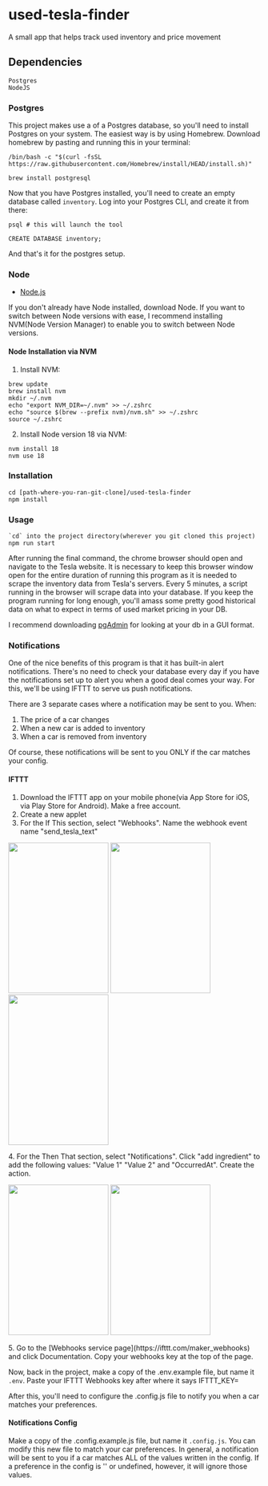 # used-tesla-finder
A small app that helps track used inventory and price movement

## Dependencies

```
Postgres
NodeJS
```

### Postgres

This project makes use a of a Postgres database, so you'll need to install Postgres on your system. The easiest way is by using Homebrew. Download homebrew by pasting and running this in your terminal:
```
/bin/bash -c "$(curl -fsSL https://raw.githubusercontent.com/Homebrew/install/HEAD/install.sh)"
```

```brew install postgresql```

Now that you have Postgres installed, you'll need to create an empty database called `inventory`. Log into your Postgres CLI, and create it from there:

```
psql # this will launch the tool

CREATE DATABASE inventory;
```

And that's it for the postgres setup.

### Node

* [Node.js](http://nodejs.org/)

If you don't already have Node installed, download Node. If you want to switch between Node versions with ease, I recommend installing NVM(Node Version Manager) to enable you to switch between Node versions.


#### Node Installation via NVM

1. Install NVM: 
```
brew update
brew install nvm
mkdir ~/.nvm
echo "export NVM_DIR=~/.nvm" >> ~/.zshrc
echo "source $(brew --prefix nvm)/nvm.sh" >> ~/.zshrc
source ~/.zshrc
```

2. Install Node version 18 via NVM:

```
nvm install 18
nvm use 18
```

### Installation

```
cd [path-where-you-ran-git-clone]/used-tesla-finder
npm install
```

### Usage

```
`cd` into the project directory(wherever you git cloned this project)
npm run start
```

After running the final command, the chrome browser should open and navigate to the Tesla website. It is necessary to keep this browser window open for the entire duration of running this program as it is needed to scrape the inventory data from Tesla's servers. Every 5 minutes, a script running in the browser will scrape data into your database. If you keep the program running for long enough, you'll amass some pretty good historical data on what to expect in terms of used market pricing in your DB.

I recommend downloading [pgAdmin](https://www.pgadmin.org/download/pgadmin-4-macos/) for looking at your db in a GUI format.

### Notifications

One of the nice benefits of this program is that it has built-in alert notifications. There's no need to check your database every day if you have the notifications set up to alert you when a good deal comes your way. For this, we'll be using IFTTT to serve us push notifications.

There are 3 separate cases where a notification may be sent to you. When:

1. The price of a car changes
2. When a new car is added to inventory
3. When a car is removed from inventory

Of course, these notifications will be sent to you ONLY if the car matches your config.

#### IFTTT

1. Download the IFTTT app on your mobile phone(via App Store for iOS, via Play Store for Android). Make a free account.
2. Create a new applet
3. For the If This section, select "Webhooks". Name the webhook event name "send_tesla_text"
<p float="left">
  <img src="https://github.com/veryscarycary/used-tesla-finder/assets/16945851/cc026680-49be-4c9e-87f9-24afdc5636ce" width="200" height="300" />
  <img src="https://github.com/veryscarycary/used-tesla-finder/assets/16945851/637684e4-6344-4cbb-b3ae-88cd964357a3" width="200" height="300" />
  <img src="https://github.com/veryscarycary/used-tesla-finder/assets/16945851/07dded40-956a-4d32-a40e-b371f0c996ac" width="200" height="300" />
</p>
4. For the Then That section, select "Notifications". Click "add ingredient" to add the following values: "Value 1" "Value 2" and "OccurredAt". Create the action.
<p float="left">
  <img src="https://github.com/veryscarycary/used-tesla-finder/assets/16945851/712732a0-f133-47c0-a684-8fb84b556f27" width="200" height="300" />
  <img src="https://github.com/veryscarycary/used-tesla-finder/assets/16945851/ad314234-7087-45e5-b917-82a011c8b7da" width="200" height="300" />
</p>
5. Go to the [Webhooks service page](https://ifttt.com/maker_webhooks) and click Documentation. Copy your webhooks key at the top of the page.

Now, back in the project, make a copy of the .env.example file, but name it ```.env```. Paste your IFTTT Webhooks key after where it says IFTTT_KEY=

After this, you'll need to configure the .config.js file to notify you when a car matches your preferences.

#### Notifications Config

Make a copy of the .config.example.js file, but name it ```.config.js```. You can modify this new file to match your car preferences. In general, a notification will be sent to you if a car matches ALL of the values written in the config. If a preference in the config is '' or undefined, however, it will ignore those values.
